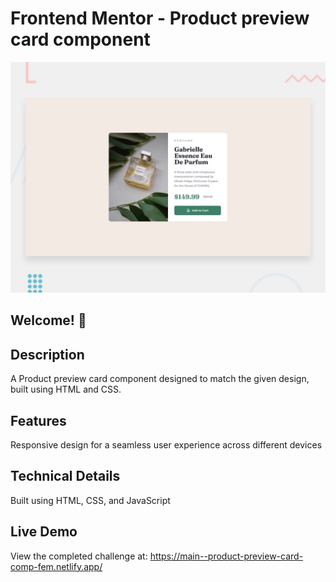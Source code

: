 # Frontend Mentor - Product preview card component

![Design preview for the Product preview card component coding challenge](./design/desktop-preview.jpg)

## Welcome! 👋

## Description

A Product preview card component designed to match the given design, built using HTML and CSS.

## Features

Responsive design for a seamless user experience across different devices

## Technical Details

Built using HTML, CSS, and JavaScript

## Live Demo

View the completed challenge at: https://main--product-preview-card-comp-fem.netlify.app/
